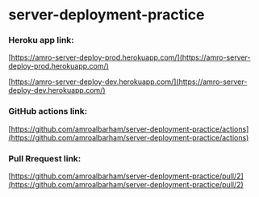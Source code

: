 # server-deployment-practice

### Heroku app link:

[https://amro-server-deploy-prod.herokuapp.com/](https://amro-server-deploy-prod.herokuapp.com/)

[https://amro-server-deploy-dev.herokuapp.com/](https://amro-server-deploy-dev.herokuapp.com/)





###  GitHub actions link:
[https://github.com/amroalbarham/server-deployment-practice/actions](https://github.com/amroalbarham/server-deployment-practice/actions)


### Pull Rrequest link:

[https://github.com/amroalbarham/server-deployment-practice/pull/2](https://github.com/amroalbarham/server-deployment-practice/pull/2)

